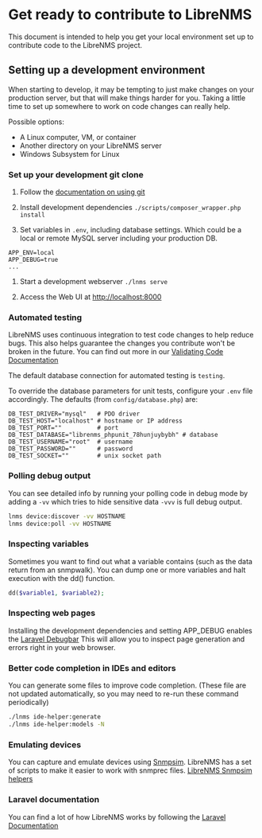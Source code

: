 # Get ready to contribute to LibreNMS

This document is intended to help you get your local environment set
up to contribute code to the LibreNMS project.

## Setting up a development environment

When starting to develop, it may be tempting to just make changes on
your production server, but that will make things harder for you.
Taking a little time to set up somewhere to work on code changes can
really help.

Possible options:

- A Linux computer, VM, or container
- Another directory on your LibreNMS server
- Windows Subsystem for Linux

### Set up your development git clone

1. Follow the [documentation on using git](Using-Git.md)

1. Install development dependencies `./scripts/composer_wrapper.php install`

1. Set variables in `.env`, including database settings.  Which could be
   a local or remote MySQL server including your production DB.

```dotenv
APP_ENV=local
APP_DEBUG=true
...
```

1. Start a development webserver `./lnms serve`

1. Access the Web UI at <http://localhost:8000>

### Automated testing

LibreNMS uses continuous integration to test code changes to help
reduce bugs.  This also helps guarantee the changes you contribute
won't be broken in the future. You can find out more in our [Validating Code Documentation](Validating-Code.md)

The default database connection for automated testing is `testing`.

To override the database parameters for unit tests, configure your
`.env` file accordingly. The defaults (from `config/database.php`)
are:

```dotenv
DB_TEST_DRIVER="mysql"   # PDO driver
DB_TEST_HOST="localhost" # hostname or IP address
DB_TEST_PORT=""          # port
DB_TEST_DATABASE="librenms_phpunit_78hunjuybybh" # database
DB_TEST_USERNAME="root"  # username
DB_TEST_PASSWORD=""      # password
DB_TEST_SOCKET=""        # unix socket path
```

### Polling debug output

You can see detailed info by running your polling code in debug
mode by adding a `-vv` which tries to hide sensitive data `-vvv`
is full debug output.

```bash
lnms device:discover -vv HOSTNAME
lnms device:poll -vv HOSTNAME
```

### Inspecting variables

Sometimes you want to find out what a variable contains (such as the
data return from an snmpwalk). You can dump one or more variables and
halt execution with the dd() function.

```php
dd($variable1, $variable2);
```

### Inspecting web pages

Installing the development dependencies and setting APP_DEBUG enables
the [Laravel Debugbar](https://github.com/barryvdh/laravel-debugbar)
This will allow you to inspect page generation and errors right in
your web browser.

### Better code completion in IDEs and editors

You can generate some files to improve code completion. (These file
are not updated automatically, so you may need to re-run these command
periodically)

```bash
./lnms ide-helper:generate
./lnms ide-helper:models -N
```

### Emulating devices

You can capture and emulate devices using
[Snmpsim](https://github.com/etingof/snmpsim).  LibreNMS has a set of
scripts to make it easier to work with snmprec files.
[LibreNMS Snmpsim helpers](https://github.com/librenms/librenms-snmpsim)

### Laravel documentation

You can find a lot of how LibreNMS works by following the [Laravel Documentation](https://laravel.com/docs/)
